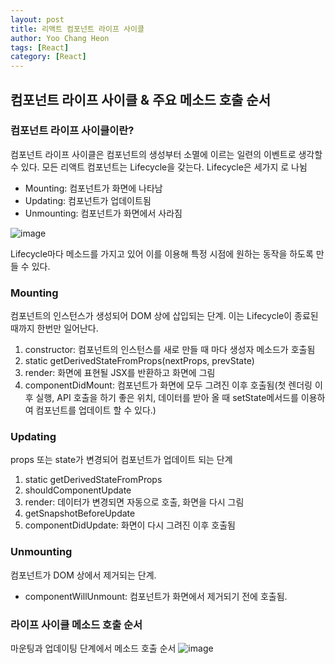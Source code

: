 ```yaml
---
layout: post
title: 리액트 컴포넌트 라이프 사이클
author: Yoo Chang Heon
tags: [React]
category: [React]
---
```


## 컴포넌트 라이프 사이클 & 주요 메소드 호출 순서

### 컴포넌트 라이프 사이클이란?

컴포넌트 라이프 사이클은 컴포넌트의 생성부터 소멸에 이르는 일련의 이벤트로 생각할 수 있다. 모든 리액트 컴포넌트는 Lifecycle을 갖는다. Lifecycle은 세가지 로 나뉨

- Mounting: 컴포넌트가 화면에 나타남
- Updating: 컴포넌트가 업데이트됨
- Unmounting: 컴포넌트가 화면에서 사라짐

![image](https://user-images.githubusercontent.com/49175629/155884206-66139c56-0f5d-402b-bda4-9b5054c6ea9a.png)

Lifecycle마다 메소드를 가지고 있어 이를 이용해 특정 시점에 원하는 동작을 하도록 만들 수 있다.

### Mounting

컴포넌트의 인스턴스가 생성되어 DOM 상에 삽입되는 단계. 이는 Lifecycle이 종료된 때까지 한번만 일어난다.

1. constructor: 컴포넌트의 인스턴스를 새로 만들 때 마다 생성자 메소드가 호출됨
2. static getDerivedStateFromProps(nextProps, prevState)
3. render: 화면에 표현될 JSX를 반환하고 화면에 그림
4. componentDidMount: 컴포넌트가 화면에 모두 그려진 이후 호출됨(첫 렌더링 이후 실행, API 호출을 하기 좋은 위치, 데이터를 받아 올 때 setState메서드를 이용하여 컴포넌트를 업데이트 할 수 있다.)

### Updating

props 또는 state가 변경되어 컴포넌트가 업데이트 되는 단계

1.  static getDerivedStateFromProps
2.  shouldComponentUpdate
3.  render: 데이터가 변경되면 자동으로 호출, 화면을 다시 그림
4.  getSnapshotBeforeUpdate
5.  componentDidUpdate: 화면이 다시 그려진 이후 호출됨

### Unmounting

컴포넌트가 DOM 상에서 제거되는 단계.

- componentWillUnmount: 컴포넌트가 화면에서 제거되기 전에 호출됨.

### 라이프 사이클 메소드 호출 순서

마운팅과 업데이팅 단계에서 메소드 호출 순서
![image](https://user-images.githubusercontent.com/49175629/155884474-32161395-b5b8-4035-96d8-6d307b0e4642.png)
